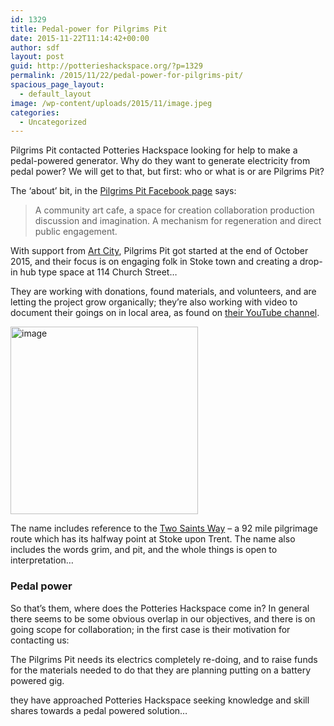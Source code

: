 ```yaml
---
id: 1329
title: Pedal-power for Pilgrims Pit
date: 2015-11-22T11:14:42+00:00
author: sdf
layout: post
guid: http://potterieshackspace.org/?p=1329
permalink: /2015/11/22/pedal-power-for-pilgrims-pit/
spacious_page_layout:
  - default_layout
image: /wp-content/uploads/2015/11/image.jpeg
categories:
  - Uncategorized
---
```

Pilgrims Pit contacted Potteries Hackspace looking for help to make a pedal-powered generator. Why do they want to generate electricity from pedal power? We will get to that, but first: who or what is or are Pilgrims Pit?
  
<!--more-->

The &#8216;about&#8217; bit, in the [Pilgrims Pit Facebook page](https://www.facebook.com/PilgrimsPit) says:

> A community art cafe, a space for creation collaboration production discussion and imagination. A mechanism for regeneration and direct public engagement. 

With support from [Art City](http://www.artcity.org.uk/), Pilgrims Pit got started at the end of October 2015, and their focus is on engaging folk in Stoke town and creating a drop-in hub type space at 114 Church Street&#8230;

They are working with donations, found materials, and volunteers, and are letting the project grow organically; they&#8217;re also working with video to document their goings on in local area, as found on [their YouTube channel](https://m.youtube.com/channel/UCEfCIhgkReU76zpVoWk4EUw).

<img src="http://potterieshackspace.org/wp-content/uploads/2015/11/image1-300x300.jpeg" alt="image" width="300" height="300" class="aligncenter size-medium wp-image-1333" srcset="http://potterieshackspace.org/wp-content/uploads/2015/11/image1-300x300.jpeg 300w, http://potterieshackspace.org/wp-content/uploads/2015/11/image1-150x150.jpeg 150w, http://potterieshackspace.org/wp-content/uploads/2015/11/image1-270x270.jpeg 270w, http://potterieshackspace.org/wp-content/uploads/2015/11/image1-230x230.jpeg 230w, http://potterieshackspace.org/wp-content/uploads/2015/11/image1.jpeg 960w" sizes="(max-width: 300px) 100vw, 300px" />

The name includes reference to the [Two Saints Way](http://twosaintsway.org.uk/) &#8211; a 92 mile pilgrimage route which has its halfway point at Stoke upon Trent. The name also includes the words grim, and pit, and the whole things is open to interpretation&#8230;

### Pedal power

So that&#8217;s them, where does the Potteries Hackspace come in? In general there seems to be some obvious overlap in our objectives, and there is on going scope for collaboration; in the first case is their motivation for contacting us:

The Pilgrims Pit needs its electrics completely re-doing, and to raise funds for the materials needed to do that they are planning putting on a battery powered gig.

they have approached Potteries Hackspace seeking knowledge and skill shares towards a pedal powered solution&#8230;